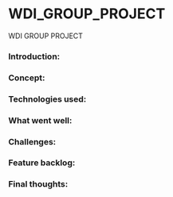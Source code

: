 # WDI_GROUP_PROJECT
WDI GROUP PROJECT

### Introduction:


### Concept:


### Technologies used:


### What went well:


### Challenges:


### Feature backlog:


### Final thoughts:
